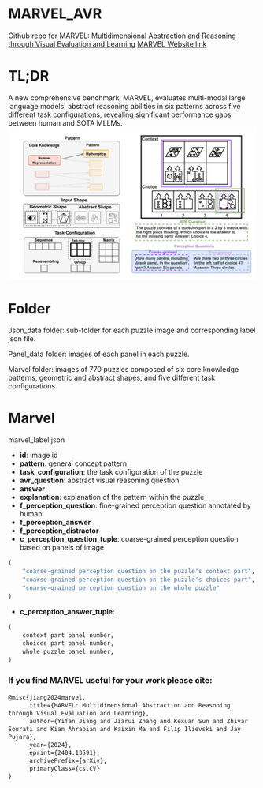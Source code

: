 # MARVEL_AVR
Github repo for [MARVEL: Multidimensional Abstraction and Reasoning through Visual Evaluation and Learning](https://arxiv.org/abs/2404.13591)
[MARVEL Website link](https://marvel770.github.io/)

# TL;DR
A new comprehensive benchmark, MARVEL, evaluates multi-modal large language models' abstract reasoning abilities in six patterns across five different task configurations, revealing significant performance gaps between human and SOTA MLLMs.
![image](https://github.com/1171-jpg/MARVEL_AVR/blob/main/image/demo.drawio.png)

# Folder
Json_data folder: sub-folder for each puzzle image and corresponding label json file.

Panel_data folder: images of each panel in each puzzle.

Marvel folder: images of 770 puzzles composed of six core knowledge patterns, geometric and abstract shapes, and five different task configurations


# Marvel
marvel_label.json
- **id**: image id
- **pattern**: general concept pattern
- **task_configuration**: the task configuration of the puzzle
- **avr_question**: abstract visual reasoning question
- **answer**
- **explanation**: explanation of the pattern within the puzzle
- **f_perception_question**: fine-grained perception question annotated by human
- **f_perception_answer**
- **f_perception_distractor**
- **c_perception_question_tuple**: coarse-grained perception question based on panels of image
```python
(
    "coarse-grained perception question on the puzzle's context part",
    "coarse-grained perception question on the puzzle's choices part",
    "coarse-grained perception question on the whole puzzle"
)
```
- **c_perception_answer_tuple**:
```python
(
    context part panel number,
    choices part panel number,
    whole puzzle panel number,
)
```


### If you find MARVEL useful for your work please cite:
```
@misc{jiang2024marvel,
      title={MARVEL: Multidimensional Abstraction and Reasoning through Visual Evaluation and Learning}, 
      author={Yifan Jiang and Jiarui Zhang and Kexuan Sun and Zhivar Sourati and Kian Ahrabian and Kaixin Ma and Filip Ilievski and Jay Pujara},
      year={2024},
      eprint={2404.13591},
      archivePrefix={arXiv},
      primaryClass={cs.CV}
}
```
